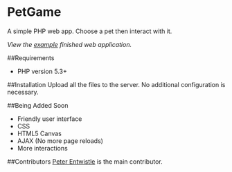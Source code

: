 PetGame
========

A simple PHP web app. Choose a pet then interact with it.

*View the [example](http://petgame.peterentwistle.co.uk) finished web application.*

##Requirements 
- PHP version 5.3+

##Installation
Upload all the files to the server. 
No additional configuration is necessary.

##Being Added Soon
- Friendly user interface
- CSS
- HTML5 Canvas
- AJAX (No more page reloads)
- More interactions

##Contributors
[Peter Entwistle](http://peterentwistle.co.uk) is the main contributor.